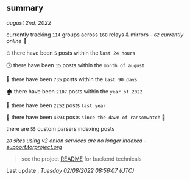 
## summary
_august 2nd, 2022_

currently tracking `114` groups across `168` relays & mirrors - _`62` currently online_ 📡

⏲ there have been `5` posts within the `last 24 hours`

🕓 there have been `15` posts within the `month of august`

📅 there have been `735` posts within the `last 90 days`

🏚 there have been `2107` posts within the `year of 2022`

🚀 there have been `2252` posts `last year`

🦕 there have been `4393` posts `since the dawn of ransomwatch` 🐣

there are `55` custom parsers indexing posts

_`20` sites using v2 onion services are no longer indexed - [support.torproject.org](https://support.torproject.org/onionservices/v2-deprecation/)_

> see the project [README](https://github.com/jmousqueton/ransomwatch#readme) for backend technicals



Last update : _Tuesday 02/08/2022 08:56:07 (UTC)_

